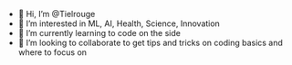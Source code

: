 - 👋 Hi, I’m @Tielrouge
- 👀 I’m interested in ML, AI, Health, Science, Innovation
- 🌱 I’m currently learning to code on the side
- 💞️ I’m looking to collaborate to get tips and tricks on coding basics and where to focus on

<!---
Tielrouge/Tielrouge is a ✨ special ✨ repository because its `README.md` (this file) appears on your GitHub profile.
You can click the Preview link to take a look at your changes.
--->
